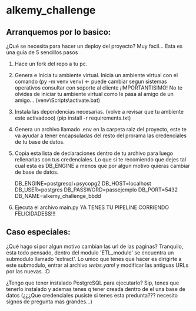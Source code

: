 # alkemy_challenge

## Arranquemos por lo basico:
¿Qué se necesita para hacer un deploy del proyecto?
  Muy facil... Esta es una guia de 5 sencillos pasos
  1) Hace un fork del repo a tu pc.
  2) Genera e Inicia tu ambiente virtual. 
      Inicia un ambiente virtual con el comando
      (py -m venv venv) <- puede cambiar segun sistemas operativos consultar con soporte al cliente
      ¡IMPORTANTISIMO! No te olvides de iniciar tu ambiente virtual como le pasa al amigo de un amigo...
      (venv\Scripts\activate.bat)
  3) Instala las dependencias necesarias. (volve a revisar que tu ambiente este activadooo)
      (pip install -r requirements.txt)
  4) Genera un archivo llamado .env en la carpeta raiz del proyecto, este te va ayudar a tener encapsuladas del resto del prorama las credenciales de tu base de datos.
  5) Copia esta lista de declaraciones dentro de tu archivo para luego rellenarlas con tus credenciales. Lo que si te recomiendo que dejes tal cual esta es DB_ENGINE
     a menos que por algun motivo quieras cambiar de base de datos.
     
     DB_ENGINE=postgresql+psycopg2
     DB_HOST=localhost
     DB_USER=postgres
     DB_PASSWORD=passejemplo
     DB_PORT=5432
     DB_NAME=alkemy_challenge_bbdd
   
  6) Ejecuta el archivo main.py YA TENES TU PIPELINE CORRIENDO FELICIDADESS!!!
  
  ## Caso especiales:
  ¿Qué hago si por algun motivo cambian las url de las paginas?
    Tranquilo, esta todo pensado, dentro del modulo 'ETL_module' se encuentra un submodulo llamado 'extract'. Lo unico que tenes que hacer es dirigirte a este 
    submodulo, entrar al archivo *webs.yaml* y modificar las antiguas URLs por las nuevas. :D
    
  ¿Tengo que tener instalado PostgreSQL para ejecutarlo?
    Sip, tenes que tenerlo instalado y ademas tenes q tener creada dentro de el una base de datos (¿¿¿Que credenciales pusiste si tenes esta predunta??? necesito signos de pregunta mas grandes...)
